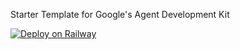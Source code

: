 Starter Template for Google's Agent Development Kit

[![Deploy on Railway](https://railway.com/button.svg)](https://railway.com/template/eVpydG?referralCode=DQZTK7)
